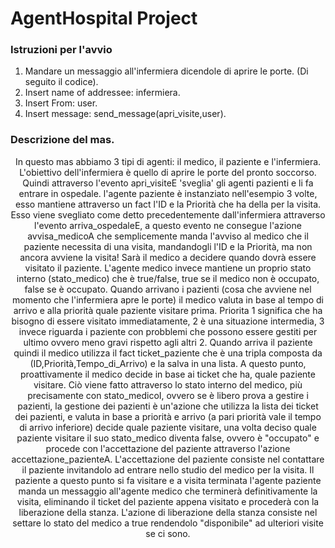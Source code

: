 # AgentHospital Project


### Istruzioni per l'avvio

<ol>
  <li>Mandare un messaggio all'infermiera dicendole di aprire le porte. (Di seguito il codice).</li>
  <li>Insert name of addressee: infermiera.</li>
  <li>Insert From: user.</li>
  <li>Insert message: send_message(apri_visite,user).</li>
</ol>

### Descrizione del mas.
<p align="center">In questo mas abbiamo 3 tipi di agenti: il medico, il paziente e l'infermiera. L'obiettivo dell'infermiera è quello di aprire le porte del pronto soccorso. Quindi attraverso l'evento apri_visiteE 'sveglia' gli agenti pazienti e li fa entrare in ospedale.
l'agente paziente è instanziato nell'esempio 3 volte, esso mantiene attraverso un fact l'ID e la Priorità che ha della per la visita. Esso viene svegliato come detto precedentemente dall'infermiera attraverso l'evento arriva_ospedaleE, a questo evento ne consegue l'azione avvisa_medicoA che semplicemente manda l'avviso al medico che il paziente necessita di una visita, mandandogli l'ID e la Priorità, ma non ancora avviene la visita! Sarà il medico a decidere quando dovrà essere visitato il paziente. L'agente medico invece mantiene un proprio stato interno (stato_medico) che è true/false, true se il medico non è occupato, false se è occupato. Quando arrivano i pazienti (cosa che avviene nel momento che l'infermiera apre le porte) il medico valuta in base al tempo di arrivo e alla priorità quale paziente visitare prima. Priorita 1 significa che ha bisogno di essere visitato immediatamente, 2 è una situazione intermedia, 3 invece riguarda i paziente con probblemi che possono essere gestiti per ultimo ovvero meno gravi rispetto agli altri 2. Quando arriva il paziente quindi il medico utilizza il fact ticket_paziente che è una tripla composta da (ID,Priorità,Tempo_di_Arrivo) e la salva in una lista. A questo punto, proattivamente il medico decide in base ai ticket che ha, quale paziente visitare. Ciò viene fatto attraverso lo stato interno del medico, più precisamente con stato_medicoI, ovvero se è libero prova a gestire i pazienti, la gestione dei pazienti è un'azione che utilizza la lista dei ticket dei pazienti, e valuta in base a priorità e arrivo (a pari priorità vale il tempo di arrivo inferiore) decide quale paziente visitare, una volta deciso quale paziente visitare il suo stato_medico diventa false, ovvero è "occupato" e procede con l'accettazione del paziente attraverso l'azione accettazione_pazienteA. L'accettazione del paziente consiste nel contattare il paziente invitandolo ad entrare nello studio del medico per la visita.  Il paziente a questo punto si fa visitare e a visita terminata l'agente paziente manda un messaggio all'agente medico che terminerà definitivamente la visita, eliminando il ticket del paziente appena visitato e procederà con la liberazione della stanza. L'azione di liberazione della stanza consiste nel settare lo stato del medico a true rendendolo "disponibile" ad ulteriori visite se ci sono.</p>
